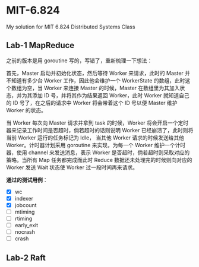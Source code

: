 # MIT-6.824
My solution for MIT 6.824 Distributed Systems Class

## Lab-1 MapReduce
之前的版本是用 goroutine 写的，写错了，重新梳理一下想法：  
   

首先，Master 启动并初始化状态，然后等待 Worker 来请求，此时的 Master 并不知道有多少台 Worker 工作，因此他会维护一个 WorkerState 的数组，此时这个数组为空，当 Worker 来连接 Master 的时候，Master 在数组里为其加入状态，并为其添加 ID 号，并将其作为结果返回 Worker，此时 Worker 就知道自己的 ID 号了，在之后的请求中 Worker 将会带着这个 ID 号以便 Master 维护 Worker 的状态。  
  
当 Worker 每次向 Master 请求并拿到 task 的时候，Worker 将会开启一个定时器来记录工作时间是否超时，倘若超时的话则说明 Worker 已经崩溃了，此时则将当前 Worker 运行的任务标记为 Idle， 当其他 Worker 请求的时候发送给其他 Worker。计时器计划采用 goroutine 来实现，为每一个 Worker 维护一个计时器，使用 channel 来发送消息，表示 Worker 是否超时，倘若超时则采取对应的策略。当所有 Map 任务都完成而此时 Reduce 数据还未处理完的时候则向对应的 Worker 发送 Wait 状态使 Worker 过一段时间再来请求。

**通过的测试用例**：
- [x] wc
- [x] indexer
- [x] jobcount 
- [ ] mtiming
- [ ] rtiming
- [ ] early_exit
- [ ] nocrash
- [ ] crash

## Lab-2 Raft


